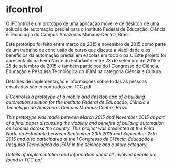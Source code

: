 # ifcontrol
O IFControl é um protótipo de uma aplicação móvel e de desktop de uma solução de automação predial para o Instituto Federal de Educação, Ciência e Tecnologia do Campus Amazonas Manaus-Centro, Brasil.

Este protótipo foi feito entre março de 2015 e novembro de 2015 como parte de um trabalho de conclusão de curso que discute a viabilidade e os benefícios da automação predial em escolas em todo o país. Este projeto foi apresentado na Feira Norte do Estudante entre 23 de setembro de 2015 e 25 de setembro de 2015 e também participou do I Congresso de Ciência, Educação e Pesquisa Tecnológica do IFAM na categoria Ciência e Cultura.

Detalhes de implementação e informações sobre todas as pessoas envolvidas são encontrados em TCC.pdf

_IFControl is a prototype of a mobile and desktop app of a building automation solution for the Instituto Federal de Educação, Ciência e Tecnologia do Amazonas Campus Manaus-Centro, Brazil._

_This prototype was made between March 2015 and November 2015 as part of a final paper discussing the viability and benefits of building automation on schools across the country. This project was presented at the Feira Norte do Estudante between September 23th 2015 and September 25th 2015 and also participated at the I Congresso de Ciência, Educação e Pesquisa Tecnológica do IFAM in the science and culture category._

_Details of implementation and information about all involved people are found in TCC.pdf_
